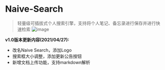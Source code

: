 # Naive-Search

> 轻量级可插拔式个人搜索引擎，支持将个人笔记、备忘录进行保存并进行快速检索
![image](https://user-images.githubusercontent.com/34934427/116450135-87f88b80-a88d-11eb-8f40-6359a37b4998.png)



**v1.0版本更新内容(2021/04/27):**

* 改名Naive Search，添加Logo
* 搜索框大小调整，添加更新公告按钮
* 新增文档上传功能，支持markdown解析
